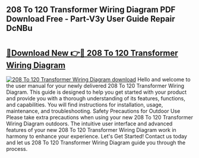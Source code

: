 ## 208 To 120 Transformer Wiring Diagram PDF Download Free - Part-V3y User Guide Repair DcNBu

# <h2><a href="http://dfk2lg.blite.top/?on=208+To+120+Transformer+Wiring+Diagram">🔗Download New 👉🔴 208 To 120 Transformer Wiring Diagram</a></h2>

[![208 To 120 Transformer Wiring Diagram download](https://i.imgur.com/lujVjoI.png)](http://dfk2lg.blite.top/?on=208+To+120+Transformer+Wiring+Diagram)
Hello and welcome to the user manual for your newly delivered 208 To 120 Transformer Wiring Diagram. This guide is designed to help you get started with your product and provide you with a thorough understanding of its features, functions, and capabilities. You will find instructions for installation, usage, maintenance, and troubleshooting. Safety Precautions for Outdoor Use Please take extra precautions when using your new 208 To 120 Transformer Wiring Diagram outdoors. The intuitive user interface and advanced features of your new 208 To 120 Transformer Wiring Diagram work in harmony to enhance your experience. Let's Get Started! Contact us today and let us 208 To 120 Transformer Wiring Diagram guide you through the process.
